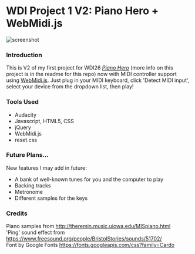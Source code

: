 # WDI Project 1 V2: Piano Hero + WebMidi.js

![screenshot](https://user-images.githubusercontent.com/25905279/27910048-54d3ad66-624b-11e7-8231-9ec8d19f1469.png)


### Introduction

This is V2 of my first project for WDI26 [*Piano Hero*](https://github.com/eadpearce/wdi-project-1) (more info on this project is in the readme for this repo) now with MIDI controller support using [WebMidi.js](https://github.com/cotejp/webmidi). Just plug in your MIDI keyboard, click 'Detect MIDI input', select your device from the dropdown list, then play!

### Tools Used
* Audacity
* Javascript, HTML5, CSS
* jQuery
* WebMidi.js
* reset.css


### Future Plans...
New features I may add in future:

* A bank of well-known tunes for you and the computer to play
* Backing tracks
* Metronome
* Different samples for the keys


### Credits
Piano samples from <http://theremin.music.uiowa.edu/MISpiano.html>  
'Ping' sound effect from <https://www.freesound.org/people/BristolStories/sounds/51702/>  
Font by Google Fonts <https://fonts.googleapis.com/css?family=Cardo>
